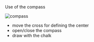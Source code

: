 Use of the compass

![compass](https://user-images.githubusercontent.com/43071857/213861008-9633853a-49b5-4604-9cc4-33b18faf0881.gif)

- move the cross for defining the center
- open/close the compass
- draw with the chalk

